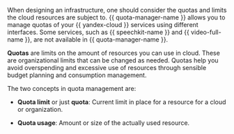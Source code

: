 When designing an infrastructure, one should consider the quotas and limits the cloud resources are subject to. {{ quota-manager-name }} allows you to manage quotas of your {{ yandex-cloud }} services using different interfaces. Some services, such as {{ speechkit-name }} and {{ video-full-name }}, are not available in {{ quota-manager-name }}.

**Quotas** are limits on the amount of resources you can use in cloud. These are organizational limits that can be changed as needed. Quotas help you avoid overspending and excessive use of resources through sensible budget planning and consumption management.

The two concepts in quota management are:

* **Quota limit** or just **quota**: Current limit in place for a resource for a cloud or organization.

* **Quota usage**: Amount or size of the actually used resource.